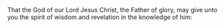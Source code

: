That the God of our Lord Jesus Christ, the Father of glory, may give unto you the spirit of wisdom and revelation in the knowledge of him:
